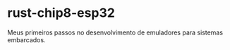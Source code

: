 # rust-chip8-esp32
Meus primeiros passos no desenvolvimento de emuladores para sistemas embarcados.
